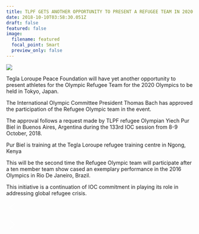 ```yaml
---
title: TLPF GETS ANOTHER OPPORTUNITY TO PRESENT A REFUGEE TEAM IN 2020
date: 2018-10-10T03:58:30.051Z
draft: false
featured: false
image:
  filename: featured
  focal_point: Smart
  preview_only: false
---
```

![](https://web.archive.org/web/20181118164522im_/http://teglapeacefoundation.org/wp-content/uploads/2018/10/5-800x600.jpg)

Tegla Loroupe Peace Foundation will have yet another opportunity to present athletes for the Olympic Refugee Team for the 2020 Olympics to be held in Tokyo, Japan.

The International Olympic Committee President Thomas Bach has approved the participation of the Refugee Olympic team in the event.

The approval follows a request made by TLPF refugee Olympian Yiech Pur Biel in Buenos Aires, Argentina during the 133rd IOC session from 8-9 October, 2018.

Pur Biel is training at the Tegla Loroupe refugee training centre in Ngong, Kenya

This will be the second time the Refugee Olympic team will participate after a ten member team show cased an exemplary performance in the 2016 Olympics in Rio De Janeiro, Brazil.

This initiative is a continuation of IOC commitment in playing its role in addressing global refugee crisis.

![previous arrow](data:image/svg+xml;base64,PHN2ZyB3aWR0aD0iMzIiIGhlaWdodD0iMzIiIHZpZXdCb3g9IjAgMCAzMiAzMiIgeG1sbnM9Imh0dHA6Ly93d3cudzMub3JnLzIwMDAvc3ZnIj48cGF0aCBkPSJNMTEuNDMzIDE1Ljk5MkwyMi42OSA1LjcxMmMuMzkzLS4zOS4zOTMtMS4wMyAwLTEuNDItLjM5My0uMzktMS4wMy0uMzktMS40MjMgMGwtMTEuOTggMTAuOTRjLS4yMS4yMS0uMy40OS0uMjg1Ljc2LS4wMTUuMjguMDc1LjU2LjI4NC43N2wxMS45OCAxMC45NGMuMzkzLjM5IDEuMDMuMzkgMS40MjQgMCAuMzkzLS40LjM5My0xLjAzIDAtMS40MmwtMTEuMjU3LTEwLjI5IiBmaWxsPSIjZmZmZmZmIiBvcGFjaXR5PSIwLjgiIGZpbGwtcnVsZT0iZXZlbm9kZCIvPjwvc3ZnPg==)

![next arrow](data:image/svg+xml;base64,PHN2ZyB3aWR0aD0iMzIiIGhlaWdodD0iMzIiIHZpZXdCb3g9IjAgMCAzMiAzMiIgeG1sbnM9Imh0dHA6Ly93d3cudzMub3JnLzIwMDAvc3ZnIj48cGF0aCBkPSJNMTAuNzIyIDQuMjkzYy0uMzk0LS4zOS0xLjAzMi0uMzktMS40MjcgMC0uMzkzLjM5LS4zOTMgMS4wMyAwIDEuNDJsMTEuMjgzIDEwLjI4LTExLjI4MyAxMC4yOWMtLjM5My4zOS0uMzkzIDEuMDIgMCAxLjQyLjM5NS4zOSAxLjAzMy4zOSAxLjQyNyAwbDEyLjAwNy0xMC45NGMuMjEtLjIxLjMtLjQ5LjI4NC0uNzcuMDE0LS4yNy0uMDc2LS41NS0uMjg2LS43NkwxMC43MiA0LjI5M3oiIGZpbGw9IiNmZmZmZmYiIG9wYWNpdHk9IjAuOCIgZmlsbC1ydWxlPSJldmVub2RkIi8+PC9zdmc+)

![Slider](data:image/svg+xml;base64,PHN2ZyB4bWxucz0iaHR0cDovL3d3dy53My5vcmcvMjAwMC9zdmciIHZlcnNpb249IjEuMCIgd2lkdGg9IjEyMDAiIGhlaWdodD0iNTAwIiA+PC9zdmc+)
